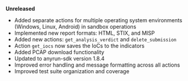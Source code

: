 **Unreleased**

* Added separate actions for multiple operating system environments (Windows, Linux, Android) in sandbox operations
* Implemented new report formats: HTML, STIX, and MISP
* Added new actions: `get_analysis_verdict` and `delete_submission`
* Action `get_iocs` now saves the IoCs to the indicators
* Added PCAP download functionality 
* Updated to anyrun-sdk version 1.8.4 
* Improved error handling and message formatting across all actions
* Improved test suite organization and coverage
